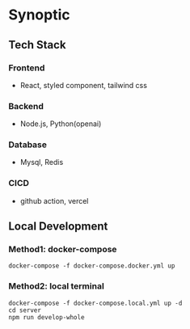 # Synoptic

## Tech Stack
### Frontend
- React, styled component, tailwind css
### Backend
- Node.js, Python(openai)
### Database
- Mysql, Redis
### CICD
- github action, vercel


## Local Development
### Method1: docker-compose
```
docker-compose -f docker-compose.docker.yml up
```
### Method2: local terminal
```
docker-compose -f docker-compose.local.yml up -d
cd server
npm run develop-whole
```